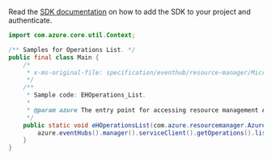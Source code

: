 Read the [SDK documentation](https://github.com/Azure/azure-sdk-for-java/blob/azure-resourcemanager_2.12.0/sdk/resourcemanager/azure-resourcemanager/README.md) on how to add the SDK to your project and authenticate.

```java
import com.azure.core.util.Context;

/** Samples for Operations List. */
public final class Main {
    /*
     * x-ms-original-file: specification/eventhub/resource-manager/Microsoft.EventHub/stable/2021-11-01/examples/EHOperations_List.json
     */
    /**
     * Sample code: EHOperations_List.
     *
     * @param azure The entry point for accessing resource management APIs in Azure.
     */
    public static void eHOperationsList(com.azure.resourcemanager.AzureResourceManager azure) {
        azure.eventHubs().manager().serviceClient().getOperations().list(Context.NONE);
    }
}
```
